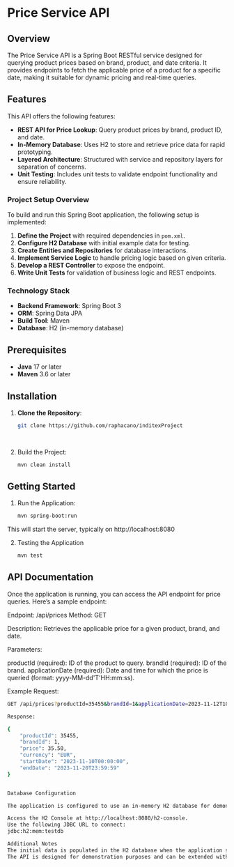 # Price Service API

## Overview

The Price Service API is a Spring Boot RESTful service designed for querying product prices based on brand, product, and date criteria. It provides endpoints to fetch the applicable price of a product for a specific date, making it suitable for dynamic pricing and real-time queries.

## Features

This API offers the following features:

- **REST API for Price Lookup**: Query product prices by brand, product ID, and date.
- **In-Memory Database**: Uses H2 to store and retrieve price data for rapid prototyping.
- **Layered Architecture**: Structured with service and repository layers for separation of concerns.
- **Unit Testing**: Includes unit tests to validate endpoint functionality and ensure reliability.

### Project Setup Overview

To build and run this Spring Boot application, the following setup is implemented:

1. **Define the Project** with required dependencies in `pom.xml`.
2. **Configure H2 Database** with initial example data for testing.
3. **Create Entities and Repositories** for database interactions.
4. **Implement Service Logic** to handle pricing logic based on given criteria.
5. **Develop a REST Controller** to expose the endpoint.
6. **Write Unit Tests** for validation of business logic and REST endpoints.

### Technology Stack

- **Backend Framework**: Spring Boot 3
- **ORM**: Spring Data JPA
- **Build Tool**: Maven
- **Database**: H2 (in-memory database)

## Prerequisites

- **Java** 17 or later
- **Maven** 3.6 or later

## Installation

1. **Clone the Repository**:
   ```bash
   git clone https://github.com/raphacano/inditexProject
 
 
2. Build the Project:
	```bash
	mvn clean install
	
	
## Getting Started	

1. Run the Application:
	```bash
	mvn spring-boot:run
	
	
This will start the server, typically on http://localhost:8080
	
2. Testing the Application
	```bash
	mvn test
	

## API Documentation

Once the application is running, you can access the API endpoint for price queries. Here’s a sample endpoint:

Endpoint: /api/prices
Method: GET

Description: Retrieves the applicable price for a given product, brand, and date.

Parameters:

productId (required): ID of the product to query.
brandId (required): ID of the brand.
applicationDate (required): Date and time for which the price is queried (format: yyyy-MM-dd'T'HH:mm:ss).

Example Request:

```bash
GET /api/prices?productId=35455&brandId=1&applicationDate=2023-11-12T10:00:00

Response:

{
    "productId": 35455,
    "brandId": 1,
    "price": 35.50,
    "currency": "EUR",
    "startDate": "2023-11-10T00:00:00",
    "endDate": "2023-11-20T23:59:59"
}


Database Configuration

The application is configured to use an in-memory H2 database for demonstration purposes. To view the database console:

Access the H2 Console at http://localhost:8080/h2-console.
Use the following JDBC URL to connect:
jdbc:h2:mem:testdb

Additional Notes
The initial data is populated in the H2 database when the application starts, based on data.sql.
The API is designed for demonstration purposes and can be extended with additional pricing rules or a persistent database for production use.
